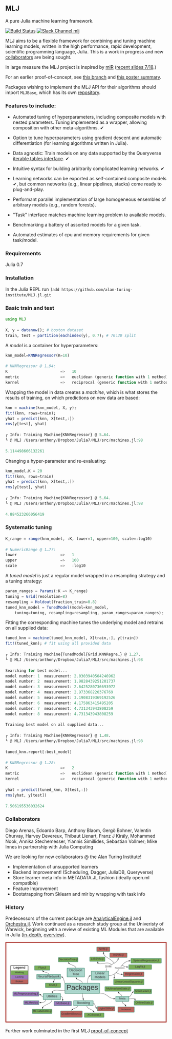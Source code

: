 ## MLJ

A pure Julia machine learning framework.

[![Build Status](https://travis-ci.com/alan-turing-institute/MLJ.jl.svg?branch=master)](https://travis-ci.com/alan-turing-institute/MLJ.jl)
[![Slack Channel mlj](https://img.shields.io/badge/chat-on%20slack-yellow.svg)](https://slackinvite.julialang.org/)

MLJ aims to be a flexible framework for combining and tuning machine
learning models, written in the high performance, rapid
development, scientific programming language, Julia. This is a work in
progress and new [collaborators](#collaborators) are being sought.


In large measure the MLJ project is inspired by [mlR](https://pat-s.github.io/mlr/index.html) ([recent
slides 7/18](https://github.com/mlr-org/mlr-outreach).)

For an earlier proof-of-concept, see
[this branch](https://github.com/alan-turing-institute/MLJ.jl/tree/poc)
and [this poster summary](material/MLJ-JuliaCon2018-poster.pdf).

Packages wishing to implement the MLJ API for their algorithms should
import `MLJBase`, which has its own
[repository](https://github.com/alan-turing-institute/MLJBase.jl).

### Features to include:

- Automated tuning of hyperparameters, including
  composite models with nested parameters. Tuning implemented as a
  wrapper, allowing composition with other meta-algorithms. &#10004;

- Option to tune hyperparameters using gradient descent and automatic
  differentiation (for learning algorithms written in Julia).

- Data agnostic: Train models on any data supported by the Queryverse
[iterable tables
interface](https://github.com/queryverse/IterableTables.jl). &#10004;

- Intuitive syntax for building arbitrarily complicated
  learning networks. &#10004;
  
- Learning networks can be exported as self-contained composite models &#10004;, but
  common networks (e.g., linear pipelines, stacks) come ready to plug-and-play.

- Performant parallel implementation of large homogeneous ensembles
  of arbitrary models (e.g., random forests).

- "Task" interface matches machine learning problem to available models.

- Benchmarking a battery of assorted models for a given task.

- Automated estimates of cpu and memory requirements for given task/model.


### Requirements

Julia 0.7


### Installation

In the Julia REPL run  `]add https://github.com/alan-turing-institute/MLJ.jl.git`


### Basic train and test

```julia
using MLJ

X, y = datanow(); # boston dataset
train, test = partition(eachindex(y), 0.7); # 70:30 split
```

A *model* is a container for hyperparameters:

```julia
knn_model=KNNRegressor(K=10)

# KNNRegressor @ 1…94: 
K                       =>   10
metric                  =>   euclidean (generic function with 1 method)
kernel                  =>   reciprocal (generic function with 1 method)
```
Wrapping the model in data creates a *machine*, which is what stores the results of training, on which predictions on new data are based:


```julia
knn = machine(knn_model, X, y);
fit!(knn, rows=train);
yhat = predict(knn, X[test,:])
rms(y[test], yhat)

┌ Info: Training Machine{KNNRegressor} @ 5…64.
└ @ MLJ /Users/anthony/Dropbox/Julia7/MLJ/src/machines.jl:98

5.114498666132261
```
Changing a hyper-parameter and re-evaluating:

```julia
knn_model.K = 20
fit!(knn, rows=train)
yhat = predict(knn, X[test,:])
rms(y[test], yhat)

┌ Info: Training Machine{KNNRegressor} @ 5…64.
└ @ MLJ /Users/anthony/Dropbox/Julia7/MLJ/src/machines.jl:98

4.884523266056419
```

### Systematic tuning

```julia
K_range = range(knn_model, :K, lower=1, upper=100, scale=:log10)

# NumericRange @ 1…77: 
lower                   =>   1
upper                   =>   100
scale                   =>   :log10
```
A *tuned model* is just a regular model wrapped in a resampling strategy and a tuning strategy:

```julia
param_ranges = Params(:K => K_range)
tuning = Grid(resolution=8)
resampling = Holdout(fraction_train=0.8)
tuned_knn_model = TunedModel(model=knn_model, 
    tuning=tuning, resampling=resampling, param_ranges=param_ranges);
```
Fitting the corresponding machine tunes the underlying model and retrains on all supplied data:

```julia
tuned_knn = machine(tuned_knn_model, X[train,:], y[train])
fit!(tuned_knn); # fit using all provided data

┌ Info: Training Machine{TunedModel{Grid,KNNRegre…} @ 1…27.
└ @ MLJ /Users/anthony/Dropbox/Julia7/MLJ/src/machines.jl:98

Searching for best model...
model number: 1	 measurement: 2.0303940504246962    
model number: 2	 measurement: 1.9828439251201737    
model number: 3	 measurement: 2.6425280736693972    
model number: 4	 measurement: 2.973368220376769    
model number: 5	 measurement: 3.1908319369192526    
model number: 6	 measurement: 4.175863415495205    
model number: 7	 measurement: 4.731343943808259    
model number: 8	 measurement: 4.731343943808259    
    
Training best model on all supplied data...

┌ Info: Training Machine{KNNRegressor} @ 1…48.
└ @ MLJ /Users/anthony/Dropbox/Julia7/MLJ/src/machines.jl:98

tuned_knn.report[:best_model]

# KNNRegressor @ 1…28: 
K                       =>   2
metric                  =>   euclidean (generic function with 1 method)
kernel                  =>   reciprocal (generic function with 1 method)
    
yhat = predict(tuned_knn, X[test,:])
rms(yhat, y[test])

7.506195536032624
```


### Collaborators

Diego Arenas, Edoardo Barp, Anthony Blaom, Gergö Bohner, Valentin
Churvay, Harvey Devereux, Thibaut Lienart, Franz J Király, Mohammed
Nook, Annika Stechemesser, Yiannis Simillides, Sebastian Vollmer; Mike
Innes in partnership with Julia Computing

We are looking for new collaborators @ the Alan Turing Institute! 
  * Implementation of unsupported learners
  * Backend improvement! (Scheduling, Dagger, JuliaDB, Queryverse)
  * Store learner meta info in METADATA.JL fashion (ideally open.ml compatible)
  * Feature Improvement 
  * Bootstrapping from Sklearn and mlr by wrapping with task info
  

### History

Predecessors of the current package are
[AnalyticalEngine.jl](https://github.com/tlienart/AnalyticalEngine.jl)
and [Orchestra.jl](https://github.com/svs14/Orchestra.jl). Work
continued as a research study group at the Univeristy of Warwick,
beginning with a review of existing ML Modules that are available in
Julia ([in-depth](https://github.com/dominusmi/Julia-Machine-Learning-Review/tree/master/Educational),
[overview](https://github.com/dominusmi/Julia-Machine-Learning-Review/tree/master/Package%20Review)).

![alt text](material/packages.jpg)

Further work culminated in the first MLJ
[proof-of-concept](https://github.com/alan-turing-institute/MLJ.jl/tree/poc)



